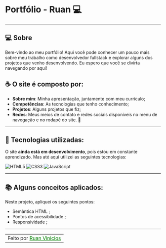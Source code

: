 # Portfólio - Ruan 💻

---

## 💻 Sobre

Bem-vindo ao meu portfólio! Aqui você pode conhecer um pouco mais sobre meu trabalho como desenvolvedor fullstack e explorar alguns dos projetos que venho desenvolvendo. Eu espero que você se divirta navegando por aqui! 

## ☕ O site é composto por:

- **Sobre mim**: Minha apresentação, juntamente com meu currículo;
- **Competências**: As tecnologias que tenho conhecimento;
- **Projetos**: Alguns projetos que fiz;
- **Redes**:  Meus meios de contato e redes sociais disponíveis no menu de navegação e no rodapé do site. 💌

---

## 🧠 Tecnologias utilizadas:

O site **ainda está em desenvolvimento**, pois estou em constante aprendizado. Mas até aqui utilizei as seguintes tecnologias:

![HTML5](https://img.shields.io/badge/HTML5-E34F26?style=for-the-badge&logo=html5&logoColor=white)
![CSS3](https://img.shields.io/badge/CSS3-1572B6?style=for-the-badge&logo=css3&logoColor=white)
![JavaScript](https://img.shields.io/badge/JavaScript-F7DF1E?style=for-the-badge&logo=javascript&logoColor=black)

---

## 📚 Alguns conceitos aplicados:

Neste projeto, apliquei os seguintes pontos:
- Semântica HTML ;
- Pontos de acessibilidade ;
- Responsividade ;

---

<table align="center">
  <tr>
    <td>
      Feito por <a href="" style="color: #008000;">Ruan Vinicios</a> 
    </td>
  </tr>
</table>